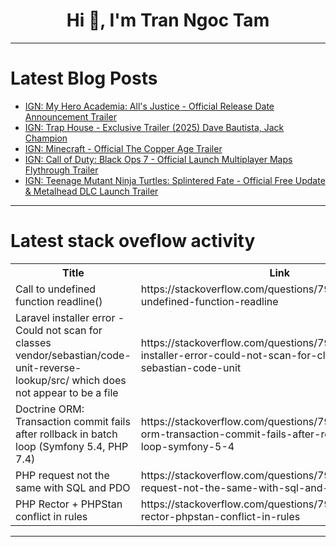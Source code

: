<h1 align="center">Hi 👋, I'm Tran Ngoc Tam</h1>

---

# Latest Blog Posts 
<!-- BLOG-POST-LIST:START -->
- [IGN: My Hero Academia: All&#39;s Justice - Official Release Date Announcement Trailer](https://dev.to/gg_news/ign-my-hero-academia-alls-justice-official-release-date-announcement-trailer-302o)
- [IGN: Trap House - Exclusive Trailer &lpar;2025&rpar; Dave Bautista, Jack Champion](https://dev.to/gg_news/ign-trap-house-exclusive-trailer-2025-dave-bautista-jack-champion-3gcj)
- [IGN: Minecraft - Official The Copper Age Trailer](https://dev.to/gg_news/ign-minecraft-official-the-copper-age-trailer-2029)
- [IGN: Call of Duty: Black Ops 7 - Official Launch Multiplayer Maps Flythrough Trailer](https://dev.to/gg_news/ign-call-of-duty-black-ops-7-official-launch-multiplayer-maps-flythrough-trailer-3hf1)
- [IGN: Teenage Mutant Ninja Turtles: Splintered Fate - Official Free Update &amp; Metalhead DLC Launch Trailer](https://dev.to/gg_news/ign-teenage-mutant-ninja-turtles-splintered-fate-official-free-update-metalhead-dlc-launch-1f84)
<!-- BLOG-POST-LIST:END -->

---

# Latest stack oveflow activity
<table>
  <tr><th>Title</th><th>Link</th></tr>
  <!-- STACKOVERFLOW:START --><tr><td>Call to undefined function readline&lpar;&rpar;</td><td>https://stackoverflow.com/questions/79779410/call-to-undefined-function-readline</td></tr><tr><td>Laravel installer error - Could not scan for classes vendor/sebastian/code-unit-reverse-lookup/src/ which does not appear to be a file</td><td>https://stackoverflow.com/questions/79779218/laravel-installer-error-could-not-scan-for-classes-vendor-sebastian-code-unit</td></tr><tr><td>Doctrine ORM: Transaction commit fails after rollback in batch loop &lpar;Symfony 5.4, PHP 7.4&rpar;</td><td>https://stackoverflow.com/questions/79779193/doctrine-orm-transaction-commit-fails-after-rollback-in-batch-loop-symfony-5-4</td></tr><tr><td>PHP request not the same with SQL and PDO</td><td>https://stackoverflow.com/questions/79779188/php-request-not-the-same-with-sql-and-pdo</td></tr><tr><td>PHP Rector + PHPStan conflict in rules</td><td>https://stackoverflow.com/questions/79779018/php-rector-phpstan-conflict-in-rules</td></tr><!-- STACKOVERFLOW:END -->
</table>

---



